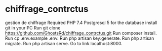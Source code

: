 # chiffrage_contrctus
gestion de chiffrage
Required PHP 7.4
Postgresql 5 for the database
install git in your PC
Run git clone https://github.com/GhostsRd/chiffrage_contrctus.git
Run composer install.
Run cp .env.example .env.
Run php artisan key:generate.
Run php artisan migrate.
Run php artisan serve.
Go to link localhost:8000.

